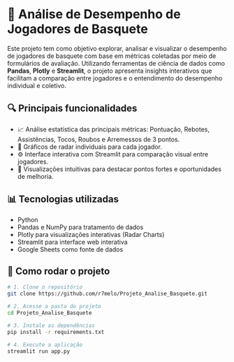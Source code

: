 # 🏀 Análise de Desempenho de Jogadores de Basquete

Este projeto tem como objetivo explorar, analisar e visualizar o desempenho de jogadores de basquete com base em métricas coletadas por meio de formulários de avaliação. Utilizando ferramentas de ciência de dados como **Pandas**, **Plotly** e **Streamlit**, o projeto apresenta insights interativos que facilitam a comparação entre jogadores e o entendimento do desempenho individual e coletivo.

## 🔍 Principais funcionalidades

- 📈 Análise estatística das principais métricas: Pontuação, Rebotes, Assistências, Tocos, Roubos e Arremessos de 3 pontos.
- 🧠 Gráficos de radar individuais para cada jogador.
- ⚙️ Interface interativa com Streamlit para comparação visual entre jogadores.
- 🎯 Visualizações intuitivas para destacar pontos fortes e oportunidades de melhoria.

## 📊 Tecnologias utilizadas

- Python
- Pandas e NumPy para tratamento de dados
- Plotly para visualizações interativas (Radar Charts)
- Streamlit para interface web interativa
- Google Sheets como fonte de dados

## 🚀 Como rodar o projeto

```bash
# 1. Clone o repositório
git clone https://github.com/r7melo/Projeto_Analise_Basquete.git

# 2. Acesse a pasta do projeto
cd Projeto_Analise_Basquete

# 3. Instale as dependências
pip install -r requirements.txt

# 4. Execute a aplicação
streamlit run app.py
